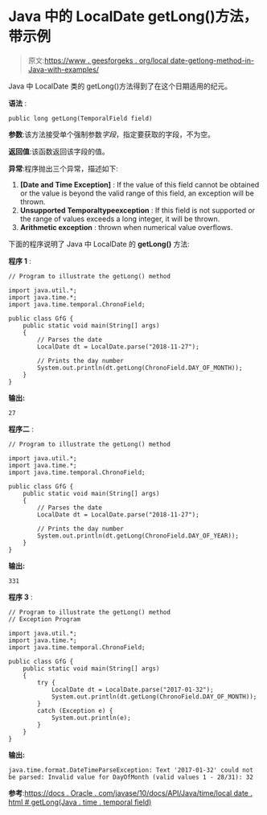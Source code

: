 # Java 中的 LocalDate getLong()方法，带示例

> 原文:[https://www . geesforgeks . org/local date-getlong-method-in-Java-with-examples/](https://www.geeksforgeeks.org/localdate-getlong-method-in-java-with-examples/)

Java 中 LocalDate 类的 getLong()方法得到了在这个日期适用的纪元。

**语法** :

```
public long getLong(TemporalField field)

```

**参数**:该方法接受单个强制参数*字段*，指定要获取的字段，不为空。

**返回值**:该函数返回该字段的值。

**异常**:程序抛出三个异常，描述如下:

1.  **[Date and Time Exception]** : If the value of this field cannot be obtained or the value is beyond the valid range of this field, an exception will be thrown.
2.  **Unsupported Temporaltypeexception** : If this field is not supported or the range of values exceeds a long integer, it will be thrown.
3.  **Arithmetic exception** : thrown when numerical value overflows.

下面的程序说明了 Java 中 LocalDate 的 **getLong()** 方法:

**程序 1** :

```
// Program to illustrate the getLong() method

import java.util.*;
import java.time.*;
import java.time.temporal.ChronoField;

public class GfG {
    public static void main(String[] args)
    {
        // Parses the date
        LocalDate dt = LocalDate.parse("2018-11-27");

        // Prints the day number
        System.out.println(dt.getLong(ChronoField.DAY_OF_MONTH));
    }
}
```

**输出:**

```
27

```

**程序二** :

```
// Program to illustrate the getLong() method

import java.util.*;
import java.time.*;
import java.time.temporal.ChronoField;

public class GfG {
    public static void main(String[] args)
    {
        // Parses the date
        LocalDate dt = LocalDate.parse("2018-11-27");

        // Prints the day number
        System.out.println(dt.getLong(ChronoField.DAY_OF_YEAR));
    }
}
```

**输出:**

```
331

```

**程序 3** :

```
// Program to illustrate the getLong() method
// Exception Program

import java.util.*;
import java.time.*;
import java.time.temporal.ChronoField;

public class GfG {
    public static void main(String[] args)
    {
        try {
            LocalDate dt = LocalDate.parse("2017-01-32");
            System.out.println(dt.getLong(ChronoField.DAY_OF_MONTH));
        }
        catch (Exception e) {
            System.out.println(e);
        }
    }
}
```

**输出:**

```
java.time.format.DateTimeParseException: Text '2017-01-32' could not be parsed: Invalid value for DayOfMonth (valid values 1 - 28/31): 32

```

**参考**:[https://docs . Oracle . com/javase/10/docs/API/Java/time/local date . html # getLong(Java . time . temporal field)](https://docs.oracle.com/javase/10/docs/api/java/time/LocalDate.html#getLong(java.time.temporal.TemporalField))